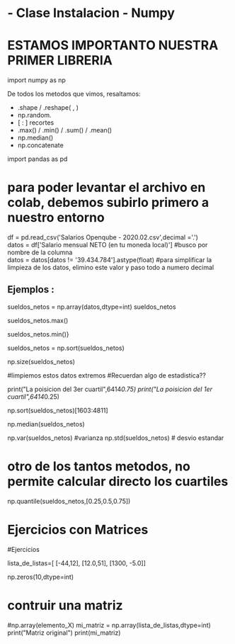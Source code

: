 #  - Clase Instalacion - Numpy


# ESTAMOS IMPORTANTO NUESTRA PRIMER LIBRERIA
import numpy as np


De todos los metodos que vimos, resaltamos:

- .shape / .reshape( , ) 
- np.random.
- [ : ] recortes
- .max() / .min() / .sum() / .mean()
- np.median() 
- np.concatenate


import pandas as pd

# para poder levantar el archivo en colab, debemos subirlo primero a nuestro entorno 
df = pd.read_csv('Salarios Openqube - 2020.02.csv',decimal ='.') <br>
datos = df['Salario mensual NETO (en tu moneda local)'] #busco por nombre de la columna <br>
datos = datos[datos != '39.434.784'].astype(float) #para simplificar la limpieza de los datos, elimino este valor y paso todo a numero decimal  <br>

## Ejemplos : 

sueldos_netos = np.array(datos,dtype=int)
sueldos_netos

sueldos_netos.max()

sueldos_netos.min()}

sueldos_netos = np.sort(sueldos_netos)

np.size(sueldos_netos)

#limpiemos estos datos extremos
#Recuerdan algo de estadistica??

print("La poisicion del 3er cuartil",6414*0.75)
print("La poisicion del 1er cuartil",6414*0.25)

np.sort(sueldos_netos)[1603:4811]

np.median(sueldos_netos)

np.var(sueldos_netos) #varianza
np.std(sueldos_netos) # desvio estandar

# otro de los tantos metodos, no permite calcular directo los cuartiles
np.quantile(sueldos_netos,[0.25,0.5,0.75])

# Ejercicios con Matrices

#Ejercicios

lista_de_listas=[ [-44,12], 
                  [12.0,51], 
                  [1300, -5.0]]

np.zeros(10,dtype=int)


# contruir una matriz 
#np.array(elemento_X)
mi_matriz = np.array(lista_de_listas,dtype=int)
print("Matriz original")
print(mi_matriz)
